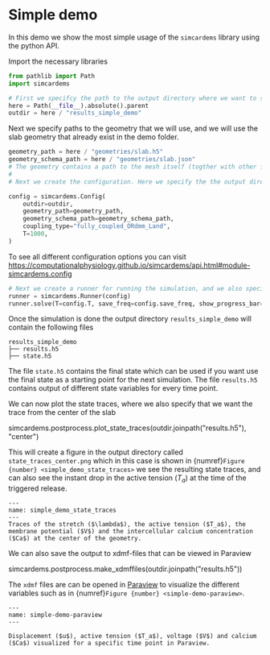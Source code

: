 # Simple demo

In this demo we show the most simple usage of the `simcardems` library using the python API.

Import the necessary libraries


```python
from pathlib import Path
import simcardems
```

```python
# First we specifcy the path to the output directory where we want to store the results
here = Path(__file__).absolute().parent
outdir = here / "results_simple_demo"
```

Next we specify paths to the geometry that we will use, and we will use the slab geometry that already exist in the demo folder.

```python
geometry_path = here / "geometries/slab.h5"
geometry_schema_path = here / "geometries/slab.json"
# The geometry contains a path to the mesh itself (togther with other functions such as meshfunctions and fibers), and a path to a schema which describes what information that can be found in the geometry file. Please see https://computationalphysiology.github.io/cardiac_geometries/ for more info about the geometries
#
# Next we create the configuration. Here we specify the the output directory, the path to the geometry, how long we want to simulate and the coupling type. We use the `fulle_coupled_ORdmm_Land` coupling type which contains the stronlgy coupled O'Hara-Rudy model coupled to the Land model. The other options here are `explicit_ORdmm_Land` where the coupling is explicit and `pureEP_ORdmm_Land` which will run a pure EP simulation without mechanics.
```

```python
config = simcardems.Config(
    outdir=outdir,
    geometry_path=geometry_path,
    geometry_schema_path=geometry_schema_path,
    coupling_type="fully_coupled_ORdmm_Land",
    T=1000,
)
```

To see all different configuration options you can visit https://computationalphysiology.github.io/simcardems/api.html#module-simcardems.config

```python
# Next we create a runner for running the simulation, and we also specify how often we want to save the results
runner = simcardems.Runner(config)
runner.solve(T=config.T, save_freq=config.save_freq, show_progress_bar=True)
```

Once the simulation is done the output directory `results_simple_demo` will contain the following files

```
results_simple_demo
├── results.h5
├── state.h5
```
The file `state.h5` contains the final state which can be used if you want use the final state as a starting point for the next simulation.
The file `results.h5` contains output of different state variables for every time point.

We can now plot the state traces, where we also specify that we want the trace from the center of the slab


simcardems.postprocess.plot_state_traces(outdir.joinpath("results.h5"), "center")


This will create a figure in the output directory called `state_traces_center.png` which in this case is shown in {numref}`Figure {number} <simple_demo_state_traces>` we see the resulting state traces, and can also see the instant drop in the active tension ($T_a$) at the time of the triggered release.

```{figure} figures/simple_demo_state_traces.png
---
name: simple_demo_state_traces
---
Traces of the stretch ($\lambda$), the active tension ($T_a$), the membrane potential ($V$) and the intercellular calcium concentration ($Ca$) at the center of the geometry.
```

We can also save the output to xdmf-files that can be viewed in Paraview



simcardems.postprocess.make_xdmffiles(outdir.joinpath("results.h5"))


The `xdmf` files are can be opened in [Paraview](https://www.paraview.org/download/) to visualize the different variables such as in {numref}`Figure {number} <simple-demo-paraview>`.

```{figure} figures/simple_demo.png
---
name: simple-demo-paraview
---

Displacement ($u$), active tension ($T_a$), voltage ($V$) and calcium ($Ca$) visualized for a specific time point in Paraview.
```
